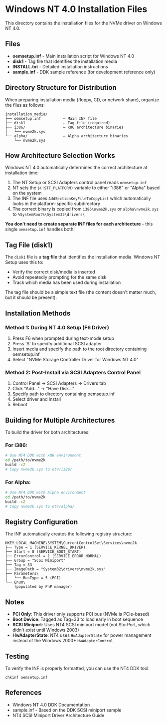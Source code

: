 # Windows NT 4.0 Installation Files

This directory contains the installation files for the NVMe driver on Windows NT 4.0.

## Files

- **oemsetup.inf** - Main installation script for Windows NT 4.0
- **disk1** - Tag file that identifies the installation media
- **INSTALL.txt** - Detailed installation instructions
- **sample.inf** - DDK sample reference (for development reference only)

## Directory Structure for Distribution

When preparing installation media (floppy, CD, or network share), organize the files as follows:

```
installation_media/
├── oemsetup.inf          ← Main INF file
├── disk1                 ← Tag file (required)
├── i386/                 ← x86 architecture binaries
│   └── nvme2k.sys
└── alpha/                ← Alpha architecture binaries
    └── nvme2k.sys
```

## How Architecture Selection Works

Windows NT 4.0 automatically determines the correct architecture at installation time:

1. The NT Setup or SCSI Adapters control panel reads `oemsetup.inf`
2. NT sets the `$(!STF_PLATFORM)` variable to either "i386" or "Alpha" based on the system
3. The INF file uses `AddSectionKeyFileToCopyList` which automatically looks in the platform-specific subdirectory
4. The correct binary is copied from `i386\nvme2k.sys` or `alpha\nvme2k.sys` to `%SystemRoot%\System32\drivers\`

**You don't need to create separate INF files for each architecture** - this single `oemsetup.inf` handles both!

## Tag File (disk1)

The `disk1` file is a **tag file** that identifies the installation media. Windows NT Setup uses this to:
- Verify the correct disk/media is inserted
- Avoid repeatedly prompting for the same disk
- Track which media has been used during installation

The tag file should be a simple text file (the content doesn't matter much, but it should be present).

## Installation Methods

### Method 1: During NT 4.0 Setup (F6 Driver)
1. Press F6 when prompted during text-mode setup
2. Press 'S' to specify additional SCSI adapter
3. Insert media and specify the path to the root directory containing oemsetup.inf
4. Select "NVMe Storage Controller Driver for Windows NT 4.0"

### Method 2: Post-Install via SCSI Adapters Control Panel
1. Control Panel → SCSI Adapters → Drivers tab
2. Click "Add..." → "Have Disk..."
3. Specify path to directory containing oemsetup.inf
4. Select driver and install
5. Reboot

## Building for Multiple Architectures

To build the driver for both architectures:

### For i386:
```bash
# Use NT4 DDK with x86 environment
cd /path/to/nvme2k
build -cZ
# Copy nvme2k.sys to nt4/i386/
```

### For Alpha:
```bash
# Use NT4 DDK with Alpha environment
cd /path/to/nvme2k
build -cZ
# Copy nvme2k.sys to nt4/alpha/
```

## Registry Configuration

The INF automatically creates the following registry structure:

```
HKEY_LOCAL_MACHINE\SYSTEM\CurrentControlSet\Services\nvme2k
├── Type = 1 (SERVICE_KERNEL_DRIVER)
├── Start = 0 (SERVICE_BOOT_START)
├── ErrorControl = 1 (SERVICE_ERROR_NORMAL)
├── Group = "SCSI Miniport"
├── Tag = 33
├── ImagePath = "System32\drivers\nvme2k.sys"
├── Parameters\
│   └── BusType = 5 (PCI)
└── Enum\
    (populated by PnP manager)
```

## Notes

- **PCI Only**: This driver only supports PCI bus (NVMe is PCIe-based)
- **Boot Device**: Tagged as Tag=33 to load early in boot sequence
- **SCSI Miniport**: Uses NT4 SCSI miniport model (not StorPort, which didn't exist until Windows 2003)
- **HwAdapterState**: NT4 uses `HwAdapterState` for power management instead of the Windows 2000+ `HwAdapterControl`

## Testing

To verify the INF is properly formatted, you can use the NT4 DDK tool:
```
chkinf oemsetup.inf
```

## References

- Windows NT 4.0 DDK Documentation
- sample.inf - Based on the DDK SCSI miniport sample
- NT4 SCSI Miniport Driver Architecture Guide
